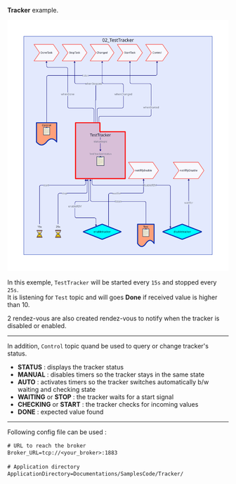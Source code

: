 **Tracker** example.

![Objects in this example](Diagram.svg)

In this exemple, `TestTracker` will be started every `15s` and stopped every `25s`.<br>
It is listening for `Test` topic and will goes **Done** if received value is higher than 10.

2 rendez-vous are also created rendez-vous to notify when the tracker is disabled or enabled.

--------

In addition, `Control` topic quand be used to query or change tracker's status.
  * **STATUS** : displays the tracker status
  * **MANUAL** : disables timers so the tracker stays in the same state
  * **AUTO** : activates timers so the tracker switches automatically b/w waiting and checking state
  * **WAITING** or **STOP** : the tracker waits for a start signal
  * **CHECKING** or **START** : the tracker checks for incoming values
  * **DONE** : expected value found

--------

Following config file can be used :

    # URL to reach the broker
    Broker_URL=tcp://<your_broker>:1883
    
    # Application directory
    ApplicationDirectory=Documentations/SamplesCode/Tracker/
